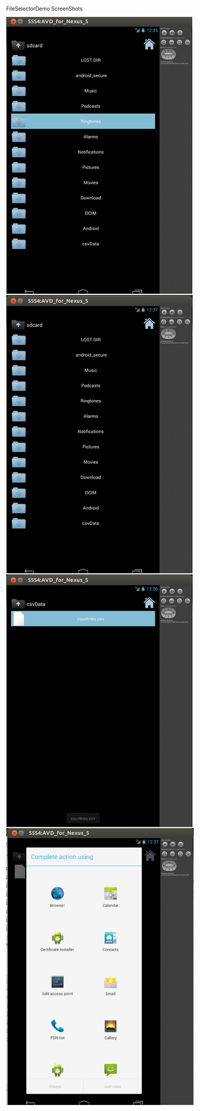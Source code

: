 
FileSelectorDemo ScreenShots

![](https://github.com/SwapnilChaudhari/FileSelectorDemo/blob/master/FIleSelector/fileselect1.png)![](https://github.com/SwapnilChaudhari/FileSelectorDemo/blob/master/FIleSelector/fileselect2.png)![](https://github.com/SwapnilChaudhari/FileSelectorDemo/blob/master/FIleSelector/file_select_3.png)![](https://github.com/SwapnilChaudhari/FileSelectorDemo/blob/master/FIleSelector/file_select_5.png)
